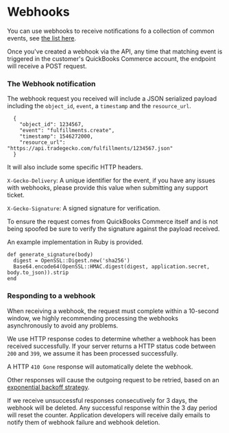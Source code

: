 # Webhooks

You can use webhooks to receive notifications fo a collection of common events, see [the list here](#list-of-available-events).

Once you've created a webhook via the API, any time that matching event is triggered in the customer's QuickBooks Commerce account, the endpoint will receive a POST request.

### The Webhook notification

The webhook request you received will include a JSON serialized payload including the
`object_id`, `event`, a `timestamp` and the `resource_url`.

```json--inline
  {
    "object_id": 1234567,
    "event": "fulfillments.create",
    "timestamp": 1546272000,
    "resource_url": "https://api.tradegecko.com/fulfillments/1234567.json"
  }
```

It will also include some specific HTTP headers.

`X-Gecko-Delivery`: A unique identifier for the event, if you have any issues with webhooks, please provide this value when submitting any support ticket.

`X-Gecko-Signature`: A signed signature for verification.

To ensure the request comes from QuickBooks Commerce itself and is not being spoofed be sure to verify the
signature against the payload received.

An example implementation in Ruby is provided.

```ruby--inline
def generate_signature(body)
  digest = OpenSSL::Digest.new('sha256')
  Base64.encode64(OpenSSL::HMAC.digest(digest, application.secret, body.to_json)).strip
end
```


### Responding to a webhook
When receiving a webhook, the request must complete within a 10-second window, we highly recommending processing the webhooks asynchronously to avoid any problems.

We use HTTP response codes to determine whether a webhook has been received successfully.
If your server returns a HTTP status code between `200` and `399`, we assume it has been processed successfully.

A HTTP `410 Gone` response will automatically delete the webhook.

Other responses will cause the outgoing request to be retried, based on an [exponential backoff strategy](https://github.com/mperham/sidekiq/wiki/Error-Handling#automatic-job-retry).

If we receive unsuccessful responses consecutively for 3 days, the webhook will be deleted. Any successful response within the 3 day period will reset the counter.
Application developers will receive daily emails to notify them of webhook failure and webhook deletion.
